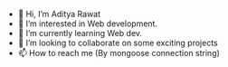 - 👋 Hi, I’m Aditya Rawat
- 👀 I’m interested in Web development.
- 🌱 I’m currently learning Web dev.
- 💞️ I’m looking to collaborate on some exciting projects
- 📫 How to reach me (By mongoose connection string)

<!---
Aditya-Rawat01/Aditya-Rawat01 is a ✨ special ✨ repository because its `README.md` (this file) appears on your GitHub profile.
You can click the Preview link to take a look at your changes.
--->
